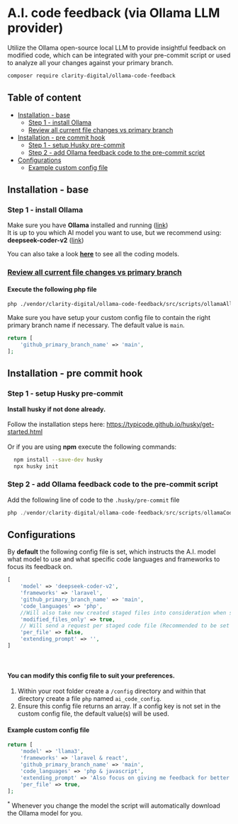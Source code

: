 # A.I. code feedback (via Ollama LLM provider)

Utilize the Ollama open-source local LLM to provide insightful feedback on modified code, which can be integrated with your pre-commit script or used to analyze all your changes against your primary branch.

```bash
composer require clarity-digital/ollama-code-feedback
```

## Table of content

- [Installation - base](#installation---base)
    - [Step 1 - install Ollama](#step-1---install-ollama)
    - [Review all current file changes vs primary branch](#review-all-current-file-changes-vs-primary-branch)
- [Installation - pre commit hook](#installation---pre-commit-hook)
    - [Step 1 - setup Husky pre-commit](#step-1---setup-husky-pre-commit)
    - [Step 2 - add Ollama feedback code to the pre-commit script](#step-2---add-ollama-feedback-code-to-the-pre-commit-script)
- [Configurations](#configurations)
    - [Example custom config file](#example-custom-config-file)

## Installation - base
### Step 1 - install Ollama
Make sure you have <b>Ollama</b> installed and running (<a href="https://ollama.com/download" target="_blank">link</a>)</br>
It is up to you which AI model you want to use, but we recommend using: </br>
<b>deepseek-coder-v2</b> (<a href="https://ollama.com/library/deepseek-coder-v2" target="_blank">link</a>)

You can also take a look <a href="https://ollama.com/library?c=code" target="_blank"><b>here</b></a> to see all the coding models.

### <u>Review all current file changes vs primary branch</u>
#### Execute the following php file
```bash
php ./vendor/clarity-digital/ollama-code-feedback/src/scripts/ollamaAllChangesCheck.php
```
Make sure you have setup your custom config file to contain the right primary branch name if necessary.
The default value is ```main```.
```php
return [
    'github_primary_branch_name' => 'main',
];
```

## Installation - pre commit hook
### Step 1 - setup Husky pre-commit
<b>Install husky if not done already.</b></br></br>
Follow the installation steps here:
https://typicode.github.io/husky/get-started.html
</br></br>Or if you are using <b>npm</b> execute the following commands:<br/>
```bash
  npm install --save-dev husky
  npx husky init
```

### Step 2 - add Ollama feedback code to the pre-commit script
Add the following line of code to the ```.husky/pre-commit``` file</br>
```php
php ./vendor/clarity-digital/ollama-code-feedback/src/scripts/ollamaCodeCheck.php
```
## Configurations
By <b>default</b> the following config file is set, which instructs the A.I. model what model to use and what specific code languages and frameworks to focus its feedback on.
```php
[
    'model' => 'deepseek-coder-v2',
    'frameworks' => 'laravel',
    'github_primary_branch_name' => 'main',
    'code_languages' => 'php',
    //Will also take new created staged files into consideration when set to false:
    'modified_files_only' => true, 
    // Will send a request per staged code file (Recommended to be set false)
    'per_file' => false,
    'extending_prompt' => '',
]
```

<br>

#### You can modify this config file to suit your preferences.
1. Within your root folder create a ```/config``` directory and within that directory create a file ```php``` named ```ai_code_config```.
2. Ensure this config file returns an array. If a config key is not set in the custom config file, the default value(s) will be used.
#### Example custom config file
```php
return [
    'model' => 'llama3',
    'frameworks' => 'laravel & react',
    'github_primary_branch_name' => 'main',
    'code_languages' => 'php & javascript',
    'extending_prompt' => 'Also focus on giving me feedback for better function naming',
    'per_file' => true,
];
```
<sup>*</sup> Whenever you change the model the script will automatically download the Ollama model for you.